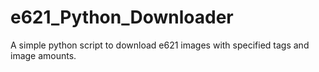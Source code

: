 # e621_Python_Downloader
 A simple python script to download e621 images with specified tags and image amounts.
